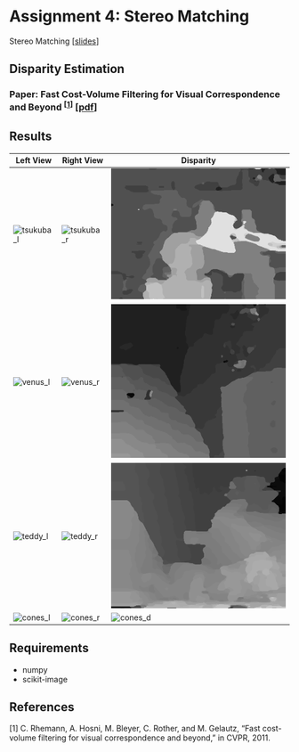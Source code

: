 # Assignment 4: Stereo Matching
Stereo Matching [[slides](http://media.ee.ntu.edu.tw/courses/cv/18F/hw/cv2018_hw04.pdf)]
## Disparity Estimation

### Paper: Fast Cost-Volume Filtering for Visual Correspondence and Beyond <sup>[[1](#references)]</sup> [[pdf](http://wwwpub.zih.tu-dresden.de/~cvweb/publications/papers/2012/FastCost-VolumeFiltering.pdf)]

## Results

Left View | Right View | Disparity
--- | --- | ---
![tsukuba_l](testdata/tsukuba/img3.png) | ![tsukuba_r](testdata/tsukuba/img4.png) | ![tsukuba_d](tsukuba.png)
![venus_l](testdata/venus/img2.png) | ![venus_r](testdata/venus/img6.png) | ![venus_d](venus.png)
![teddy_l](testdata/teddy/img2.png) | ![teddy_r](testdata/teddy/img6.png) | ![teddy_d](teddy.png)
![cones_l](testdata/cones/img2.png) | ![cones_r](testdata/cones/img6.png) | ![cones_d](cone.spng)

## Requirements
* numpy
* scikit-image

## References
[1] C. Rhemann, A. Hosni, M. Bleyer, C. Rother, and M. Gelautz, “Fast cost-volume filtering for visual correspondence and beyond,” in CVPR, 2011.
